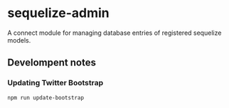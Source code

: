 # sequelize-admin

A connect module for managing database entries of registered sequelize models.

## Develompent notes

### Updating Twitter Bootstrap

`npm run update-bootstrap`
